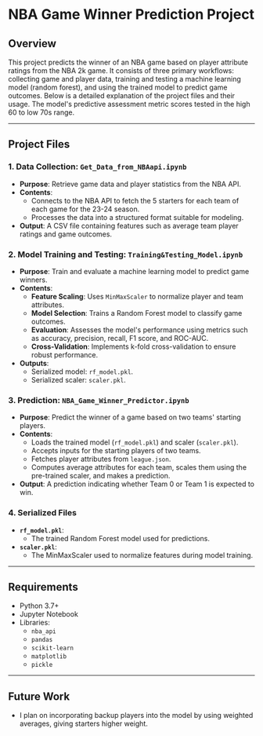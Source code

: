 # NBA Game Winner Prediction Project

## Overview
This project predicts the winner of an NBA game based on player attribute ratings from the NBA 2k game. It consists of three primary workflows: collecting game and player data, training and testing a machine learning model (random forest), and using the trained model to predict game outcomes. Below is a detailed explanation of the project files and their usage.  The model's predictive assessment metric scores tested in the high 60 to low 70s range.

---

## Project Files

### 1. **Data Collection: `Get_Data_from_NBAapi.ipynb`**
   - **Purpose**: Retrieve game data and player statistics from the NBA API.
   - **Contents**:
     - Connects to the NBA API to fetch the 5 starters for each team of each game for the 23-24 season.
     - Processes the data into a structured format suitable for modeling.
   - **Output**: A CSV file containing features such as average team player ratings and game outcomes.

### 2. **Model Training and Testing: `Training&Testing_Model.ipynb`**
   - **Purpose**: Train and evaluate a machine learning model to predict game winners.
   - **Contents**:
     - **Feature Scaling**: Uses `MinMaxScaler` to normalize player and team attributes.
     - **Model Selection**: Trains a Random Forest model to classify game outcomes.
     - **Evaluation**: Assesses the model's performance using metrics such as accuracy, precision, recall, F1 score, and ROC-AUC.
     - **Cross-Validation**: Implements k-fold cross-validation to ensure robust performance.
   - **Outputs**:
     - Serialized model: `rf_model.pkl`.
     - Serialized scaler: `scaler.pkl`.

### 3. **Prediction: `NBA_Game_Winner_Predictor.ipynb`**
   - **Purpose**: Predict the winner of a game based on two teams' starting players.
   - **Contents**:
     - Loads the trained model (`rf_model.pkl`) and scaler (`scaler.pkl`).
     - Accepts inputs for the starting players of two teams.
     - Fetches player attributes from `league.json`.
     - Computes average attributes for each team, scales them using the pre-trained scaler, and makes a prediction.
   - **Output**: A prediction indicating whether Team 0 or Team 1 is expected to win.

### 4. **Serialized Files**
   - **`rf_model.pkl`**:
     - The trained Random Forest model used for predictions.
   - **`scaler.pkl`**:
     - The MinMaxScaler used to normalize features during model training.


---

## Requirements
- Python 3.7+
- Jupyter Notebook
- Libraries:
  - `nba_api`
  - `pandas`
  - `scikit-learn`
  - `matplotlib`
  - `pickle`

---

## Future Work
- I plan on incorporating backup players into the model by using weighted averages, giving starters higher weight.


